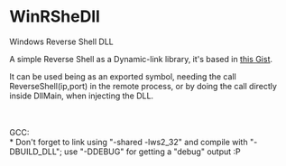 # WinRSheDll
Windows Reverse Shell DLL

A simple Reverse Shell as a Dynamic-link library, it's based in [this Gist](https://gist.github.com/otavioarj/218ad828b6909345c15bfcf6072b4eb4).<br>

It can be used being as an exported symbol, needing the call ReverseShell(ip,port) in the remote process, or by doing the call directly inside DllMain, when injecting the DLL.

<br>
<br>GCC:<br>
* Don't forget to link using "-shared -lws2_32" and compile with "-DBUILD_DLL"; use "-DDEBUG" for getting a "debug" output :P
